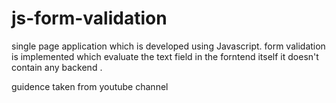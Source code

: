 # js-form-validation
single page application which is developed using Javascript.
form validation is implemented 
which evaluate the text field in the forntend itself
it doesn't contain any backend .


guidence taken from youtube channel

